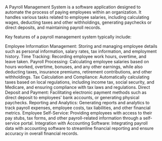 A Payroll Management System is a software application designed to automate the process of paying employees within an organization. It handles various tasks related to employee salaries, including calculating wages, deducting taxes and other withholdings, generating paychecks or direct deposits, and maintaining payroll records.

Key features of a payroll management system typically include:

Employee Information Management: Storing and managing employee details such as personal information, salary rates, tax information, and employment history.
Time Tracking: Recording employee work hours, overtime, and leave taken.
Payroll Processing: Calculating employee salaries based on hours worked, overtime, bonuses, and any other earnings, while also deducting taxes, insurance premiums, retirement contributions, and other withholdings.
Tax Calculation and Compliance: Automatically calculating taxes based on local regulations, including income tax, social security, and Medicare, and ensuring compliance with tax laws and regulations.
Direct Deposit and Payment: Facilitating electronic payment methods such as direct deposit to employees' bank accounts, or generating physical paychecks.
Reporting and Analytics: Generating reports and analytics to track payroll expenses, employee costs, tax liabilities, and other financial metrics.
Employee Self-Service: Providing employees with access to their pay stubs, tax forms, and other payroll-related information through a self-service portal.
Integration with Accounting Software: Integrating payroll data with accounting software to streamline financial reporting and ensure accuracy in overall financial records.
